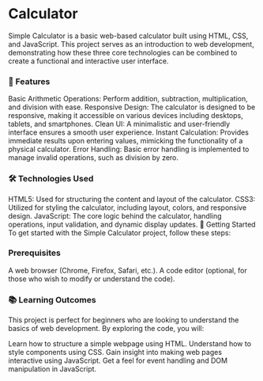 # Calculator
Simple Calculator is a basic web-based calculator built using HTML, CSS, and JavaScript. This project serves as an introduction to web development, demonstrating how these three core technologies can be combined to create a functional and interactive user interface.

### 📝 Features
Basic Arithmetic Operations: Perform addition, subtraction, multiplication, and division with ease.
Responsive Design: The calculator is designed to be responsive, making it accessible on various devices including desktops, tablets, and smartphones.
Clean UI: A minimalistic and user-friendly interface ensures a smooth user experience.
Instant Calculation: Provides immediate results upon entering values, mimicking the functionality of a physical calculator.
Error Handling: Basic error handling is implemented to manage invalid operations, such as division by zero.


### 🛠️ Technologies Used
HTML5: Used for structuring the content and layout of the calculator.
CSS3: Utilized for styling the calculator, including layout, colors, and responsive design.
JavaScript: The core logic behind the calculator, handling operations, input validation, and dynamic display updates.
🚀 Getting Started
To get started with the Simple Calculator project, follow these steps:

### Prerequisites
A web browser (Chrome, Firefox, Safari, etc.).
A code editor (optional, for those who wish to modify or understand the code).


### 📚 Learning Outcomes
This project is perfect for beginners who are looking to understand the basics of web development. By exploring the code, you will:

Learn how to structure a simple webpage using HTML.
Understand how to style components using CSS.
Gain insight into making web pages interactive using JavaScript.
Get a feel for event handling and DOM manipulation in JavaScript.
